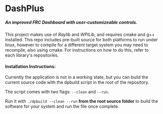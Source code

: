 <h1> DashPlus</h1>

<h5>An improved FRC Dashboard with user-customizeable controls.</h5>

This project makes use of *Raylib* and *WPILib*, and requires cmake and g++ installed. This repo includes pre-built source for both platforms to run under linux, however to compile for a different target system you may need to recompile, also using cmake. For instructions on how to do this, refer to each library's repositories.

<h4>Installation Instructions:</h4>

Currently the application is not in a working state, but you can build the current source code with the dpbuild script in the root of the repository.

The script comes with two flags: ``--clean`` and ``--run``.

Run it with ``./dpbuild --clean --run`` **from the root source folder** to build the software for your system and run the file once complete.